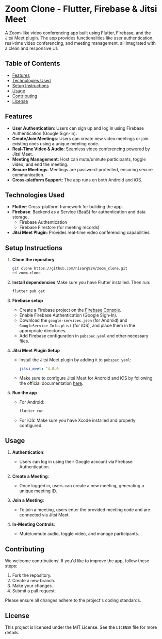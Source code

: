 # Zoom Clone - Flutter, Firebase & Jitsi Meet

A Zoom-like video conferencing app built using Flutter, Firebase, and the Jitsi Meet plugin. The app provides functionalities like user authentication, real-time video conferencing, and meeting management, all integrated with a clean and responsive UI.

## Table of Contents
- [Features](#features)
- [Technologies Used](#technologies-used)
- [Setup Instructions](#setup-instructions)
- [Usage](#usage)
- [Contributing](#contributing)
- [License](#license)

## Features
- **User Authentication**: Users can sign up and log in using Firebase Authentication (Google Sign-In).
- **Create/Join Meetings**: Users can create new video meetings or join existing ones using a unique meeting code.
- **Real-Time Video & Audio**: Seamless video conferencing powered by Jitsi Meet.
- **Meeting Management**: Host can mute/unmute participants, toggle video, and end the meeting.
- **Secure Meetings**: Meetings are password-protected, ensuring secure communication.
- **Cross-platform Support**: The app runs on both Android and iOS.

## Technologies Used
- **Flutter**: Cross-platform framework for building the app.
- **Firebase**: Backend as a Service (BaaS) for authentication and data storage.
    - Firebase Authentication
    - Firebase Firestore (for meeting records)
- **Jitsi Meet Plugin**: Provides real-time video conferencing capabilities.

## Setup Instructions

1. **Clone the repository**
    ```bash
    git clone https://github.com/nisarg924/zoom_clone.git
    cd zoom-clone
    ```

2. **Install dependencies**
   Make sure you have Flutter installed. Then run:
    ```bash
    flutter pub get
    ```

3. **Firebase setup**
    - Create a Firebase project on the [Firebase Console](https://console.firebase.google.com/).
    - Enable Firebase Authentication (Google Sign-In).
    - Download the `google-services.json` (for Android) and `GoogleService-Info.plist` (for iOS), and place them in the appropriate directories.
    - Add Firebase configuration in `pubspec.yaml` and other necessary files.

4. **Jitsi Meet Plugin Setup**
    - Install the Jitsi Meet plugin by adding it to `pubspec.yaml`:
      ```yaml
      jitsi_meet: ^4.0.0
      ```
    - Make sure to configure Jitsi Meet for Android and iOS by following the official documentation [here](https://pub.dev/packages/jitsi_meet#ios).

5. **Run the app**
    - For Android:
      ```bash
      flutter run
      ```
    - For iOS:
      Make sure you have Xcode installed and properly configured.

## Usage

1. **Authentication**:
    - Users can log in using their Google account via Firebase Authentication.

2. **Create a Meeting**:
    - Once logged in, users can create a new meeting, generating a unique meeting ID.

3. **Join a Meeting**:
    - To join a meeting, users enter the provided meeting code and are connected via Jitsi Meet.

4. **In-Meeting Controls**:
    - Mute/unmute audio, toggle video, and manage participants.

## Contributing
We welcome contributions! If you'd like to improve the app, follow these steps:

1. Fork the repository.
2. Create a new branch.
3. Make your changes.
4. Submit a pull request.

Please ensure all changes adhere to the project's coding standards.

## License
This project is licensed under the MIT License. See the `LICENSE` file for more details.




